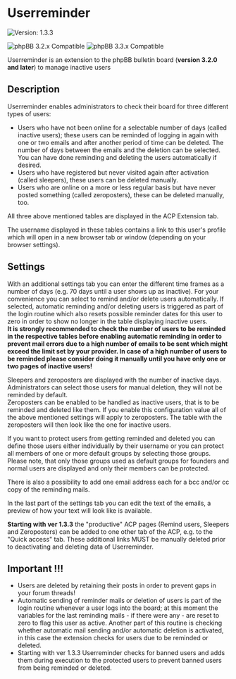 # Userreminder

![Version: 1.3.3](https://img.shields.io/badge/Version-1.3.3-green)  
  
![phpBB 3.2.x Compatible](https://img.shields.io/badge/phpBB-3.2.x%20Compatible-009BDF)
![phpBB 3.3.x Compatible](https://img.shields.io/badge/phpBB-3.3.x%20Compatible-009BDF)  

Userreminder is an extension to the phpBB bulletin board (**version 3.2.0 and later**) to manage inactive users

## Description
Userreminder enables administrators to check their board for three different types of users:

-	Users who have not been online for a selectable number of days (called inactive users); these users can be reminded of logging in again with one or
	two emails and after another period of time can be deleted. The number of days between the emails and the deletion can be selected. You can have done
	reminding and deleting the users automatically if desired.
-	Users who have registered but never visited again after activation (called sleepers), these users can be deleted manually.
-	Users who are online on a more or less regular basis but have never posted something (called zeroposters), these can be deleted manually, too.

All three above mentioned tables are displayed in the ACP Extension tab.

The username displayed in these tables contains a link to this user's profile which will open in a new browser tab or window (depending on your browser settings).

## Settings
With an additional settings tab you can enter the different time frames as a
number of days (e.g. 70 days until a user shows up as inactive). For your convenience you can select to remind and/or delete users automatically.
If selected, automatic reminding and/or deleting users is triggered as part of the login routine which also resets possible reminder dates for this user
to zero in order to show no longer in the table displaying inactive users.  
**It is strongly recommended to check the number of users to be reminded in the respective tables before enabling automatic reminding in order to prevent mail errors due to a high number of emails to be sent which might exceed the limit set by your provider. In case of a high number of users to be reminded please consider doing it manually until you have only one or two pages of inactive users!**

Sleepers and zeroposters are displayed with the number of inactive days. Administrators can select those users for manual deletion, they will not be
reminded by default.  
Zeroposters can be enabled to be handled as inactive users, that is to be reminded and deleted like them. If you enable this configuration value all of the above mentioned settings will apply to zeroposters. The table with the zeroposters will then look like the one for inactive users.

If you want to protect users from getting reminded and deleted you can define those users either individually by their username or you can protect all members of one or more default groups by selecting those groups. Please note, that only those groups used as default groups for founders and normal users are displayed and only their members can be protected.  

There is also a possibility to add one email address each for a bcc and/or cc copy of the reminding mails.

In the last part of the settings tab you can edit the text of the emails, a preview of how your text will look like is available.

**Starting with ver 1.3.3** the "productive" ACP pages (Remind users, Sleepers and Zeroposters) can be added to one other tab of the ACP, e.g. to the "Quick access" tab. These additional links MUST be manually deleted prior to deactivating and deleting data of Userreminder.

## Important !!!
-	Users are deleted by retaining their posts in order to prevent gaps in your forum threads!  
-	Automatic sending of reminder mails or deletion of users is part of the login routine whenever a user logs into the board; at this moment the variables for
	the last reminding mails - if there were any - are reset to zero to flag this user as active. Another part of this routine is checking whether automatic
	mail sending and/or automatic deletion is activated, in this case the extension checks for users due to be reminded or deleted.
-	Starting with ver 1.3.3 Userreminder checks for banned users and adds them during execution to the protected users to prevent banned users from being reminded or deleted.
